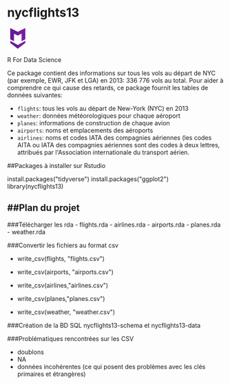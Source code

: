 # nycflights13

![alt text](https://github.com/adam-p/markdown-here/raw/master/src/common/images/icon48.png "Logo Title Text 1")

R For Data Science

Ce package contient des informations sur tous les vols au départ de NYC (par exemple, EWR, JFK et LGA) en 2013: 336 776 vols au total. 
Pour aider à comprendre ce qui cause des retards, ce package fournit les tables de données suivantes:

- `flights`: tous les vols au départ de New-York (NYC) en 2013
- `weather`: données météorologiques pour chaque aéroport
- `planes`:  informations de construction de chaque avion
- `airports`: noms et emplacements des aéroports
- `airlines`: noms et codes IATA des compagnies aériennes (les codes AITA ou IATA des compagnies aériennes sont des codes à deux lettres, attribués par l'Association internationale du transport aérien.

##Packages à installer sur Rstudio

install.packages("tidyverse")
install.packages("ggplot2")
library(nycflights13)

##Plan du projet
---------------
###Télécharger les rda
        - flights.rda
        - airlines.rda
        - airports.rda
        - planes.rda
        - weather.rda
        
###Convertir les fichiers au format csv

- write_csv(flights, "flights.csv")

- write_csv(airports, "airports.csv")

- write_csv(airlines,"airlines.csv")

- write_csv(planes,"planes.csv")

- write_csv(weather, "weather.csv")


###Création de la BD SQL
nycflights13-schema et nycflights13-data

###Problématiques rencontrées sur les CSV
- doublons
- NA
- données incohérentes (ce qui posent des problèmes avec les clés primaires et étrangères)
